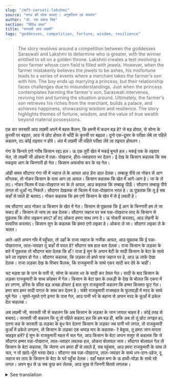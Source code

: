 ```yaml
---
slug: "/mft-sarsati-lakshmi"
source: "मगध की लोक कथाएं : अनुशाीलन एवं संचयन"
author: "डॉ. राम प्रसाद सिंह"
section: "विविध कथा"
title: "सरसती आउ लछमी"
tags: "goddesses, competition, fortune, wisdom, resilience"
---
```

<blockquote>
The story revolves around a competition between the goddesses Saraswati and Lakshmi to determine who is greater, with the winner entitled to sit on a golden throne. Lakshmi creates a test involving a poor farmer whose corn field is filled with jewels. However, when the farmer mistakenly believes the jewels to be ashes, his misfortune leads to a series of events where a merchant takes the farmer's son with him. The boy ends up marrying a princess, but their relationship faces challenges due to misunderstandings. Just when the princess contemplates harming the farmer's son, Saraswati intervenes, reviving him and turning the situation around. Ultimately, the farmer's son retrieves his riches from the merchant, builds a palace, and achieves happiness, showcasing wisdom and resilience. The story highlights themes of fortune, wisdom, and the value of true wealth beyond material possessions.
</blockquote>

एक बार सरसती आउ लछमी अपने में बहस कैलन, कि हमनी में कउन बड़ हे? जे बड़ होयत, से सोना के कुरसी पर बइठत, आउ जे छोट होयत से चाँदी के कुरसी पर बइठत। दूनो एक-दूसर के परीक्षा लेबे ला पहिले कहलन, तऽ कोई तइयार न होवे। अंत में लछमी जी पहिले परीक्षा लेवे ला तइयार होयलन।
 
गंगा के किनारे एगो गरीब किसान रहऽ हल। ऊ एक तुरी खेत में मकई बुनले हल। मकई पक के तइयार भेल, तो लछमी जी ओकरा में पन्ना- पोखराज, हीरा-जवाहरात भर देलन। ई देख के किसान कहलक कि सब मकइया आग के चिनगारी हो गेल। किसान अफसोस कर के रह गेल। 

ओही समय सौदागर गंगा जी में जहाज ले के आयल आउ डेरा डाल देलक। तम्बाकू पीये ला नोकर से आग माँगलक, तो नोकर किसान के पास आग ला आयल। किसान कहलक कि खेत में आगे-आग हे। जा के ले लऽ। नोकर चिलम में पन्ना-पोखराज भर के ले आयल, आउ कहलक कि तम्बाकू पीऊँ। सौदागर तम्बाकू पीये लगल तो धुआँ नऽ निकले। सौदागर देखलक तो चिलम में पन्ना-पोखराज भरल हे। ऊ पूछलक कि तू ई सब कहाँ से पवले हें! बतावऽ। नोकर कहलक कि हम एगो किसान के खेत में से ई लवली हे। 

तब सौदागर आउ नोकर ऊ किसान के खेत में गेल। किसान से पूछलक कि ई आग के चिनगारी हम ले जा सकऽ ही। किसान ले जाय ला कह देलक। सौदागर जहाज पर सब पन्ना-पोखराज लाद के किसान से पूछलक कि तोरा लइकन हवऽ? हाँ तऽ ओकरा हमरा साथ लगा दे। ऊ नोकरी करतवऽ, आउ तोहनी के परवरिस करतवऽ। किसान सुन के कहलक कि हमरा एगो लइका हे। ओकरा ले जा। सौदागर लइका ले के चलल।

आते-आते अप्पन गाँव में पहुँचल, तो उहाँ के राजा जहाज के नजीक आयल, आउ पूछलक कि ई पन्ना-पोखराराज, लाल-जवाहर तू कहाँ से पयल हे? सौदागर सब हाल बता देलक। राजा किसान के लड़का के बारे में पूछलक तो सौदागर बता देलक कि हाँ ! राजा ई सुन के अप्पन बेटी के सादी किसान के बेटा के साथे करे ला तइयार हो गेल। सौदागर कहलक, कि लड़का तो हमरे पास जहाज पर हे, आउ ऊ लाके देखा देलक। राजा लड़का देख के विचार कैलक, कि राजकुमारी के साथे एकर सादी कर देवे के चाहीं। 

चट मड़वा छा के पान के पत्ती से, सोना के कलस धर के सादी कर देवल गेल। सादी के बाद किसान के लड़का राजकुमारी के साथ कोहबर में गेल। किसान के बेटा छत के लकड़ी के देख के बोलल कि एकरा में हर लगना, हरिस के फीता बड़ अच्छा होयत! ई बात सुन राजकुमारी कहलन कि हम्मर किस्मत फूट गेल। हमर बाप हमर सादी पागल के साथ कर देलन हे। सबेरे राजकुमारी राजमहल के फुलवाड़ी में मरद के साथे घूमे गेल । घूमते-घूमते एगो इनरा के पास गेल, आउ पानी भरे के बहाना से अप्पन मरद के कुआँ में ढकेल देल चाहलक।
 
अब लछमी जी, सरसती जी से कहलन कि अब किसान के लड़का के जान जायल चाहत है। कोई तरह से बचावऽ। सरसती जी कहलन कि तू तो पहिले कहलऽ हल कि हम बड़ ही, बाकि अब तो तूं छोट लगइत हऽ, एतना कह के सरसती ऊ लड़का के बुध फेर देलन! किसान के लड़का जब पानी भरे लगल, तो राजकुमारी कुआँ में ढकेले लगलन, तो किसान के लड़का एक थप्पड़ मार के कहलक- रे बेकूफ, तू हमरा जान मारला चाहइत हलें? ई सुन के राजकुमारी महल में चल गेल, आउ किसान के बेटा अप्पन ससुर से कहलक कि जे सौदागर हम्मर पन्ना-पोखराज, लाल-जवाहर लवलक हल, ओकरा बोलावल जाय। सौदागर बोलावल गेल तो किसान के बेटा कहलक, कि जेतना धन हमरा हीं से लवले हें, सब पहुंचाव, आउ हमरा राजकुमारी के साथ ले चल, न तो खादे-भूँसे भरवा देबउ। सौदागर सब पन्ना-पोखराज, लाल-जवाहर के साथे धन-दान-दहेज, दू जहाज पर लाद के किसान के बेटा के घरे पहुँचा देलक। उहाँ महल बना के ऊ हाथी-घोड़ा के साथे रहे लगल। अपन बुध से ऊ सब कुछ कर लेलक, आउ सुख से जिनगी बितावे लगलक। 


<details>
<summary>See translation</summary>

Once, Saraswati and Lakshmi argued among themselves about who was greater. The one who was greater would sit on the golden throne, and the one who was smaller would sit on the silver throne. Both of them decided to test each other first, but neither was prepared to do so. In the end, Lakshmi decided to take the first test.

At the edge of the Ganges lived a poor farmer. He had sown corn in a field. When the corn was ripe and ready, Lakshmi filled it with emeralds, rubies, diamonds, and jewels. Seeing this, the farmer said that all the corn had turned to ashes with the fire. The farmer remained regretful.

At that time, a merchant arrived with a ship at the Ganges and set up camp. He asked his servant for fire to smoke tobacco, and the servant went to the farmer to get fire. The farmer told him that there was fire in the field. "Go and take it." The servant filled the chillum (smoking pipe) with emeralds and rubies and said that he would smoke tobacco. When the merchant started to smoke, no smoke came out. The merchant looked and saw that the chillum was filled with emeralds and rubies. He asked, "Where did you get all this?" The servant replied, "I got this from a farmer's field."

Then the merchant and the servant went to the farmer's field. The merchant asked if he could take a spark of fire. The farmer allowed him to take it. The merchant loaded all the emeralds and rubies onto the ship and asked the farmer if he had any children. The farmer replied that he had one son. "Take him with you," said the merchant. The merchant took the son with him.

When the merchant reached his village, the king came near the ship and asked where he got the emeralds and rubies from. The merchant explained everything. The king inquired about the farmer's son, and when the merchant confirmed, the king decided to arrange the marriage of his daughter to the farmer's son. The merchant said, "The boy is with me on the ship, let me show you." The king looked at the boy and thought that he should marry the princess.

With great pomp and adorned with betel leaves, a golden bowl was used for the wedding. After the wedding, the farmer's son went to the bridal chamber with the princess. The farmer's son looked at the beams of the roof and said, "If they were decorated with flowers, that would look great!" Hearing this, the princess said, "My luck has turned foul. My father has married me to a fool." The next morning, the princess went for a walk in the palace garden with her husband. While strolling, she approached a well, and wanting to fetch water, she thought of pushing her husband into it.

At that moment, Lakshmi said to Saraswati that now the farmer’s son must be saved. "Find a way." Saraswati replied, "You had said that you were the greater one, but now you seem smaller," saying this, Saraswati revived the boy! When the farmer's son began to fetch water, and the princess attempted to push him into the well, he slapped her and said, "You fool, were you trying to kill me?" Hearing this, the princess returned to the palace, and the farmer's son said to his father-in-law that the merchant who took away his emeralds, rubies, and jewels should be summoned. When the merchant was called, the farmer's son said, "Return all the wealth you took from me and take me with the princess, or I will fill you with grass." The merchant loaded all the emeralds, rubies, and wealth on two ships and brought them to the farmer's son's home. There he built a palace and lived with elephants and horses. With his wisdom, he managed everything and began to live a happy life.
</details>